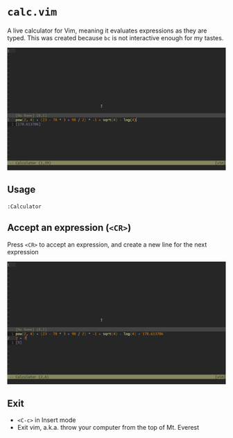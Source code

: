 # `calc.vim`
A live calculator for Vim, meaning it evaluates expressions as they are typed. This was created because `bc` is not interactive enough for my tastes.

![Calculator](img/calc.png)

## Usage
```vim
:Calculator
```

## Accept an expression (`<CR>`)
Press `<CR>` to accept an expression, and create a new line for the next expression

![Accept](img/accept.png)

## Exit
- `<C-c>` in Insert mode
- Exit vim, a.k.a. throw your computer from the top of Mt. Everest
